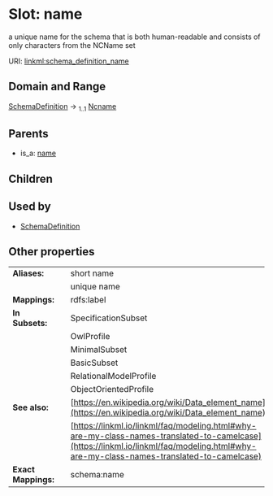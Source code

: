 
# Slot: name

a unique name for the schema that is both human-readable and consists of only characters from the NCName set

URI: [linkml:schema_definition_name](https://w3id.org/linkml/schema_definition_name)


## Domain and Range

[SchemaDefinition](SchemaDefinition.md) &#8594;  <sub>1..1</sub> [Ncname](types/Ncname.md)

## Parents

 *  is_a: [name](name.md)

## Children


## Used by

 * [SchemaDefinition](SchemaDefinition.md)

## Other properties

|  |  |  |
| --- | --- | --- |
| **Aliases:** | | short name |
|  | | unique name |
| **Mappings:** | | rdfs:label |
| **In Subsets:** | | SpecificationSubset |
|  | | OwlProfile |
|  | | MinimalSubset |
|  | | BasicSubset |
|  | | RelationalModelProfile |
|  | | ObjectOrientedProfile |
| **See also:** | | [https://en.wikipedia.org/wiki/Data_element_name](https://en.wikipedia.org/wiki/Data_element_name) |
|  | | [https://linkml.io/linkml/faq/modeling.html#why-are-my-class-names-translated-to-camelcase](https://linkml.io/linkml/faq/modeling.html#why-are-my-class-names-translated-to-camelcase) |
| **Exact Mappings:** | | schema:name |
